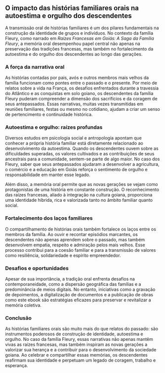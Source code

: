 ## O impacto das histórias familiares orais na autoestima e orgulho dos descendentes

A transmissão oral de histórias familiares é um dos pilares fundamentais na construção da identidade de grupos e indivíduos. No contexto da família Fleury, como narrado em *Raízes Francesas em Goiás: A Saga da Família Fleury*, a memória oral desempenhou papel central não apenas na preservação das tradições francesas, mas também no fortalecimento da autoestima e do orgulho dos descendentes ao longo das gerações.

### A força da narrativa oral

As histórias contadas por pais, avós e outros membros mais velhos da família funcionam como pontes entre o passado e o presente. Por meio de relatos sobre a vida na França, os desafios enfrentados durante a travessia do Atlântico e as conquistas em solo goiano, os descendentes da família Fleury puderam compreender a dimensão dos sacrifícios e da coragem de seus antepassados. Essas narrativas, muitas vezes transmitidas em reuniões familiares, festas ou mesmo no cotidiano, ajudam a criar um senso de pertencimento e continuidade histórica.

### Autoestima e orgulho: raízes profundas

Diversos estudos em psicologia social e antropologia apontam que conhecer a própria história familiar está diretamente relacionado ao desenvolvimento da autoestima. Quando os descendentes ouvem sobre as dificuldades superadas, os valores cultivados e as contribuições de seus ancestrais para a comunidade, sentem-se parte de algo maior. No caso dos Fleury, saber que seus antepassados ajudaram a desenvolver a agricultura, o comércio e a educação em Goiás reforça o sentimento de orgulho e responsabilidade em manter esse legado.

Além disso, a memória oral permite que as novas gerações se vejam como protagonistas de uma história em constante construção. O reconhecimento das raízes francesas, aliado à integração na cultura goiana, proporciona uma identidade híbrida, rica e valorizada tanto no âmbito familiar quanto social.

### Fortalecimento dos laços familiares

O compartilhamento de histórias orais também fortalece os laços entre os membros da família. Ao ouvir e recontar episódios marcantes, os descendentes não apenas aprendem sobre o passado, mas também desenvolvem empatia, respeito e admiração pelos mais velhos. Esse processo contribui para a coesão familiar e para a transmissão de valores como resiliência, solidariedade e espírito empreendedor.

### Desafios e oportunidades

Apesar de sua importância, a tradição oral enfrenta desafios na contemporaneidade, como a dispersão geográfica das famílias e a predominância de meios digitais. No entanto, iniciativas como a gravação de depoimentos, a digitalização de documentos e a publicação de obras como este ebook são estratégias eficazes para preservar e revitalizar a memória coletiva.

### Conclusão

As histórias familiares orais são muito mais do que relatos do passado: são instrumentos poderosos de construção de identidade, autoestima e orgulho. No caso da família Fleury, essas narrativas não apenas mantêm vivas as raízes francesas, mas também inspiram as novas gerações a valorizar sua herança e a contribuir para o desenvolvimento da sociedade goiana. Ao celebrar e compartilhar essas memórias, os descendentes reafirmam sua identidade e perpetuam um legado de coragem, trabalho e esperança.